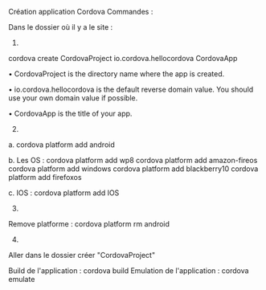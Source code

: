 Création application Cordova Commandes : 

Dans le dossier où il y a le site : 

1. 

cordova create CordovaProject io.cordova.hellocordova CordovaApp

•	CordovaProject is the directory name where the app is created.

•	io.cordova.hellocordova is the default reverse domain value. You should use your own domain value if possible.

•	CordovaApp is the title of your app.


2.

a. cordova platform add android

b. Les OS :
cordova platform add wp8
cordova platform add amazon-fireos
cordova platform add windows
cordova platform add blackberry10
cordova platform add firefoxos

c. IOS : 
cordova platform add IOS

3. 

Remove platforme : cordova platform rm android


4. 
Aller dans le dossier créer "CordovaProject"

Build de l'application : cordova build 
Emulation de l'application : cordova emulate
